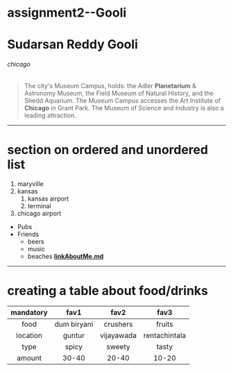 # assignment2--Gooli
# Sudarsan Reddy Gooli
###### chicago
>The city's Museum Campus, holds: the Adler **Planetarium** & Astronomy Museum, the Field Museum of Natural History, and the Shedd Aquarium. The Museum Campus accesses the Art Institute of **Chicago** in Grant Park. The Museum of Science and Industry is also a leading attraction.
***
# section on ordered and unordered list
1. maryville
2. kansas
   1. kansas airport
   2. terminal
3. chicago airport  
* Pubs
* Friends
   * beers
   * music
   * beaches
**[linkAboutMe.md](AboutMe.md)**
---
# creating a table about food/drinks

|mandatory|fav1       |fav2      |fav3|
|:-------:| :----:    |:----:    |:----:|
|food     |dum biryani|crushers  |fruits|
|location |guntur     |vijayawada|rentachintala|
|type     |spicy      |sweety    |tasty|
|amount   |30-40      |20-40     |10-20|